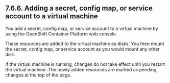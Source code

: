## 7.6.6. Adding a secret, config map, or service account to a virtual machine

You add a secret, config map, or service account to a virtual machine by using the OpenShift Container Platform web console.

These resources are added to the virtual machine as disks. You then mount the secret, config map, or service account as you would mount any other disk.

If the virtual machine is running, changes do not take effect until you restart the virtual machine. The newly added resources are marked as pending changes at the top of the page.

